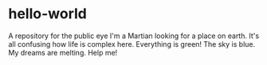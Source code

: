 # hello-world
A repository for the public eye
I'm a Martian looking for a place on earth. It's all confusing how life is complex here.
Everything is green! The sky is blue. My dreams are melting. Help me!
